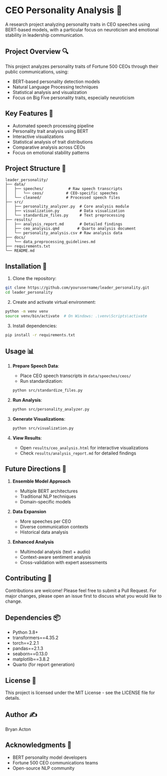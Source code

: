 # CEO Personality Analysis 🎯

A research project analyzing personality traits in CEO speeches using BERT-based models, with a particular focus on neuroticism and emotional stability in leadership communication.

## Project Overview 🔍

This project analyzes personality traits of Fortune 500 CEOs through their public communications, using:
- BERT-based personality detection models
- Natural Language Processing techniques
- Statistical analysis and visualization
- Focus on Big Five personality traits, especially neuroticism

## Key Features 🌟

- Automated speech processing pipeline
- Personality trait analysis using BERT
- Interactive visualizations
- Statistical analysis of trait distributions
- Comparative analysis across CEOs
- Focus on emotional stability patterns

## Project Structure 📁

```
leader_personality/
├── data/
│   ├── speeches/           # Raw speech transcripts
│   │   └── ceos/          # CEO-specific speeches
│   └── cleaned/           # Processed speech files
├── src/
│   ├── personality_analyzer.py  # Core analysis module
│   ├── visualization.py         # Data visualization
│   └── standardize_files.py     # Text preprocessing
├── results/
│   ├── analysis_report.md       # Detailed findings
│   ├── ceo_analysis.qmd        # Quarto analysis document
│   └── personality_analysis.csv # Raw analysis data
├── docs/
│   └── data_preprocessing_guidelines.md
├── requirements.txt
└── README.md
```

## Installation 🚀

1. Clone the repository:
```bash
git clone https://github.com/yourusername/leader_personality.git
cd leader_personality
```

2. Create and activate virtual environment:
```bash
python -m venv venv
source venv/bin/activate  # On Windows: .\venv\Scripts\activate
```

3. Install dependencies:
```bash
pip install -r requirements.txt
```

## Usage 📊

1. **Prepare Speech Data**:
   - Place CEO speech transcripts in `data/speeches/ceos/`
   - Run standardization:
   ```bash
   python src/standardize_files.py
   ```

2. **Run Analysis**:
   ```bash
   python src/personality_analyzer.py
   ```

3. **Generate Visualizations**:
   ```bash
   python src/visualization.py
   ```

4. **View Results**:
   - Open `results/ceo_analysis.html` for interactive visualizations
   - Check `results/analysis_report.md` for detailed findings

## Future Directions 🔮

1. **Ensemble Model Approach**
   - Multiple BERT architectures
   - Traditional NLP techniques
   - Domain-specific models

2. **Data Expansion**
   - More speeches per CEO
   - Diverse communication contexts
   - Historical data analysis

3. **Enhanced Analysis**
   - Multimodal analysis (text + audio)
   - Context-aware sentiment analysis
   - Cross-validation with expert assessments

## Contributing 🤝

Contributions are welcome! Please feel free to submit a Pull Request. For major changes, please open an issue first to discuss what you would like to change.

## Dependencies 📦

- Python 3.8+
- transformers==4.35.2
- torch==2.2.1
- pandas==2.1.3
- seaborn==0.13.0
- matplotlib==3.8.2
- Quarto (for report generation)

## License 📄

This project is licensed under the MIT License - see the LICENSE file for details.

## Author ✍️

Bryan Acton

## Acknowledgments 🙏

- BERT personality model developers
- Fortune 500 CEO communications teams
- Open-source NLP community
